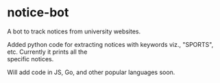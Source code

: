 # notice-bot
A bot to track notices from university websites.

Added python code for extracting notices with keywords viz., "SPORTS", etc. Currently it prints all the \
specific notices. 

Will add code in JS, Go, and other popular languages soon.